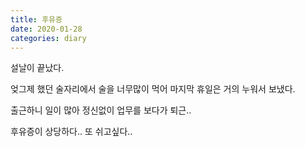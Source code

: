 ```yaml
---
title: 후유증
date: 2020-01-28
categories: diary
---
```


설날이 끝났다.

엊그제 했던 술자리에서 술을 너무많이 먹어 마지막 휴일은 거의 누워서 보냈다.

출근하니 일이 많아 정신없이 업무를 보다가 퇴근..

후유증이 상당하다.. 또 쉬고싶다..

